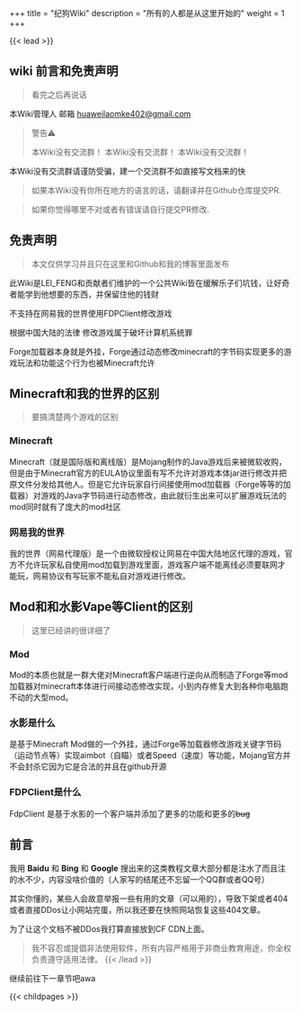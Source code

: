 +++
title = "纪狗Wiki"
description = "所有的人都是从这里开始的"
weight = 1
+++

{{< lead >}}

## wiki 前言和免责声明

>看完之后再说话

本Wiki管理人
邮箱 huaweilaomke402@gmail.com

>警告⚠️
>
>本Wiki没有交流群！
>本Wiki没有交流群！
>本Wiki没有交流群！

本Wiki没有交流群请谨防受骗，建一个交流群不如直接写文档来的快

>如果本Wiki没有你所在地方的语言的话，请翻译并在Github仓库提交PR.

>如果你觉得哪里不对或者有错误请自行提交PR修改.

## 免责声明

>本文仅供学习并且只在这里和Github和我的博客里面发布

此Wiki是LEl_FENG和贡献者们维护的一个公共Wiki皆在缓解乐子们坑钱，让好奇者能学到他想要的东西，并保留住他的钱财

不支持在网易我的世界使用FDPClient修改游戏

根据中国大陆的法律
修改游戏属于破坏计算机系统罪

Forge加载器本身就是外挂，Forge通过动态修改minecraft的字节码实现更多的游戏玩法和功能这个行为也被Minecraft允许

## Minecraft和我的世界的区别

>要搞清楚两个游戏的区别

### Minecraft

Minecraft（就是国际版和离线版）是Mojang制作的Java游戏后来被微软收购，但是由于Minecraft官方的EULA协议里面有写不允许对游戏本体jar进行修改并把原文件分发给其他人。但是它允许玩家自行间接使用mod加载器（Forge等等的加载器）对游戏的Java字节码进行动态修改，由此就衍生出来可以扩展游戏玩法的mod同时就有了庞大的mod社区

### 网易我的世界

我的世界（网易代理版）是一个由微软授权让网易在中国大陆地区代理的游戏，官方不允许玩家私自使用mod加载到游戏里面，游戏客户端不能离线必须要联网才能玩，网易协议有写玩家不能私自对游戏进行修改。

## Mod和和水影Vape等Client的区别

>这里已经讲的很详细了

### Mod

Mod的本质也就是一群大佬对Minecraft客户端进行逆向从而制造了Forge等mod加载器对minecraft本体进行间接动态修改实现，小到内存修复大到各种你电脑跑不动的大型mod。

### 水影是什么

是基于Minecraft Mod做的一个外挂，通过Forge等加载器修改游戏关键字节码（运动节点等）实现aimbot（自瞄）或者Speed（速度）等功能，Mojang官方并不会封杀它因为它是合法的并且在github开源

### FDPClient是什么

FdpClient 是基于水影的一个客户端并添加了更多的功能和更多的~~bug~~

## 前言

我用 **Baidu** 和 **Bing** 和 **Google** 搜出来的这类教程文章大部分都是注水了而且注的水不少，内容没啥价值的（人家写的结尾还不忘留一个QQ群或者QQ号）

其实你懂的，某些人会故意举报一些有用的文章（可以用的），导致下架或者404或者直接DDos让小网站完蛋，所以我还要在快照网站恢复这些404文章。

为了让这个文档不被DDos我打算直接放到CF CDN上面。

>我不容忍或提倡非法使用软件，所有内容严格用于非商业教育用途，你全权负责遵守适用法律。
{{< /lead >}}

继续前往下一章节吧awa

{{< childpages >}}